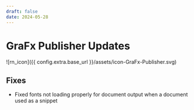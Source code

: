 ```yaml
---
draft: false
date: 2024-05-28
---
```


# GraFx Publisher Updates

![rn_icon]({{ config.extra.base_url }}/assets/icon-GraFx-Publisher.svg)

<!-- more -->

## Fixes

- Fixed fonts not loading properly for document output when a document used as a snippet
